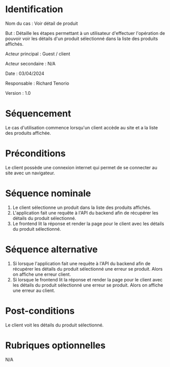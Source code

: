 # Identification
Nom du cas : Voir détail de produit

But : Détaille les étapes permettant à un utilisateur d'effectuer l'opération de pouvoir voir les détails d'un produit sélectionné dans la liste des produits affichés.

Acteur principal : Guest / client

Acteur secondaire : N/A

Date : 03/04/2024

Responsable : Richard Tenorio

Version : 1.0

# Séquencement

Le cas d'utilisation commence lorsqu'un client accède au site et a la liste des produits affichée.

# Préconditions

Le client possède une connexion internet qui permet de se connecter au site avec un navigateur.

# Séquence nominale
1. Le client sélectionne un produit dans la liste des produits affichés.
1. L'application fait une requête à l'API du backend afin de récupérer les détails du produit sélectionné.
1. Le frontend lit la réponse et render la page pour le client avec les détails du produit sélectionné.

# Séquence alternative

1. Si lorsque l'application fait une requête à l'API du backend afin de récupérer les détails du produit sélectionné une erreur se produit. Alors on affiche une erreur client.
1. Si lorsque le frontend lit la réponse et render la page pour le client avec les détails du produit sélectionné une erreur se produit. Alors on affiche une erreur au client.

# Post-conditions

Le client voit les détails du produit sélectionné.

# Rubriques optionnelles

N/A

<!--
Autres examples:

Contraintes non fonctionnelles
Fiabilité: les accès doivent être extrêmement sûrs et sécurisés
Confidentialité: Les informations concernant le client ne doivent pas être divulguées.
Contraintes liées à l'interface homme-machine
Donner la possibilité d'accéder aux autres comptes du client.
Toujours demander la validation des opérations de
->